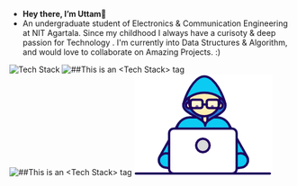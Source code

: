 - **Hey there, I’m Uttam👋**
- An undergraduate student of Electronics & Communication Engineering at NIT Agartala. Since my childhood I always have a curisoty & deep passion for Technology . I'm currently into Data Structures & Algorithm, and would love to collaborate on Amazing Projects. :)

![Tech Stack](https://camo.githubusercontent.com/5859172b2d0854f4d70d35118ae1fbb8d92f967ea654f1bb1bdae4a346d03926/68747470733a2f2f696d672e736869656c64732e696f2f62616467652f632d2532333030353939432e7376673f7374796c653d666f722d7468652d6261646765266c6f676f3d63266c6f676f436f6c6f723d7768697465)
![##This is an <**Tech Stack**> tag](https://camo.githubusercontent.com/8f43425702111cf74b8533f47f540e0800740979cdd6a0d59fafef11d1287cc1/68747470733a2f2f696d672e736869656c64732e696f2f62616467652f2d432b2b2d3030353939433f7374796c653d666c61742d737175617265266c6f676f3d63)
![##This is an <**Tech Stack**> tag](https://camo.githubusercontent.com/85dc47a56a4e73ae7b6e64b3b4416785497e74219ae179ae8faaaca10d5a78d9/68747470733a2f2f696d672e736869656c64732e696f2f62616467652f2d4769744875622d3138313731373f7374796c653d666c61742d737175617265266c6f676f3d676974687562)
![##This is an <**Tech Stack**> tag](https://raw.githubusercontent.com/ritcode/ritcode/main/Developer.gif)





<!---
uttamsah724/uttamsah724 is a ✨ special ✨ repository because its `README.md` (this file) appears on your GitHub profile.
You can click the Preview link to take a look at your changes.👀 I’m interested in \ 📫 How to reach me  🌱 I’m currently learning Data Structures & Algorithm 
- 💞️ I’m looking to collaborate on Amazing Project & its Impact on the World Connect Me:
[GitHub](https://www.linkedin.com/in/uttamsah01/)
--->
